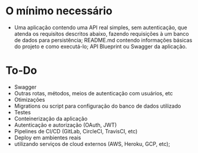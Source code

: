 # O mínimo necessário 
- Uma aplicação contendo uma API real simples, sem autenticação, que atenda os requisitos descritos abaixo, fazendo requisições à um banco de dados para persistência; README.md contendo informações básicas do projeto e como executá-lo; API Blueprint ou Swagger da aplicação. 

# To-Do
- Swagger
- Outras rotas, métodos, meios de autenticação com usuários, etc
- Otimizações
- Migrations ou script para configuração do banco de dados utilizado
- Testes
- Conteinerização da aplicação
- Autenticação e autorização (OAuth, JWT)
- Pipelines de CI/CD (GitLab, CircleCI, TravisCI, etc)
- Deploy em ambientes reais
- utilizando serviços de cloud externos (AWS, Heroku, GCP, etc);
